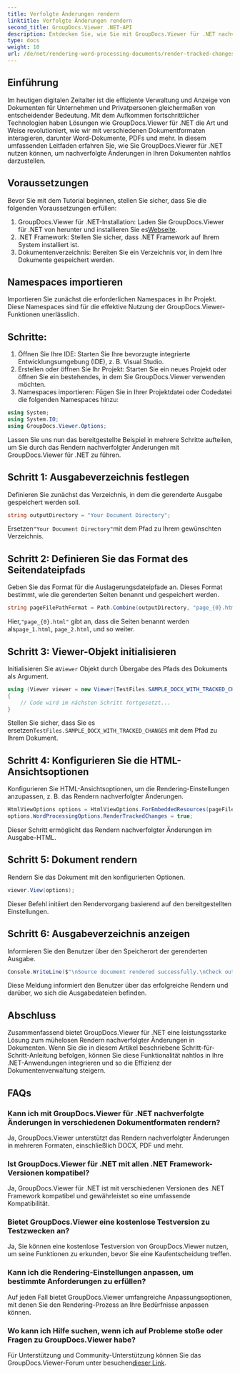 ```yaml
---
title: Verfolgte Änderungen rendern
linktitle: Verfolgte Änderungen rendern
second_title: GroupDocs.Viewer .NET-API
description: Entdecken Sie, wie Sie mit GroupDocs.Viewer für .NET nachverfolgte Änderungen in Dokumenten mühelos rendern können. Steigern Sie die Effizienz Ihres Dokumentenmanagements.
type: docs
weight: 10
url: /de/net/rendering-word-processing-documents/render-tracked-changes/
---
```

## Einführung
Im heutigen digitalen Zeitalter ist die effiziente Verwaltung und Anzeige von Dokumenten für Unternehmen und Privatpersonen gleichermaßen von entscheidender Bedeutung. Mit dem Aufkommen fortschrittlicher Technologien haben Lösungen wie GroupDocs.Viewer für .NET die Art und Weise revolutioniert, wie wir mit verschiedenen Dokumentformaten interagieren, darunter Word-Dokumente, PDFs und mehr. In diesem umfassenden Leitfaden erfahren Sie, wie Sie GroupDocs.Viewer für .NET nutzen können, um nachverfolgte Änderungen in Ihren Dokumenten nahtlos darzustellen.
## Voraussetzungen
Bevor Sie mit dem Tutorial beginnen, stellen Sie sicher, dass Sie die folgenden Voraussetzungen erfüllen:
1. GroupDocs.Viewer für .NET-Installation: Laden Sie GroupDocs.Viewer für .NET von herunter und installieren Sie es[Webseite](https://releases.groupdocs.com/viewer/net/).
2. .NET Framework: Stellen Sie sicher, dass .NET Framework auf Ihrem System installiert ist.
3. Dokumentenverzeichnis: Bereiten Sie ein Verzeichnis vor, in dem Ihre Dokumente gespeichert werden.

## Namespaces importieren
Importieren Sie zunächst die erforderlichen Namespaces in Ihr Projekt. Diese Namespaces sind für die effektive Nutzung der GroupDocs.Viewer-Funktionen unerlässlich.
## Schritte:
1. Öffnen Sie Ihre IDE: Starten Sie Ihre bevorzugte integrierte Entwicklungsumgebung (IDE), z. B. Visual Studio.
2. Erstellen oder öffnen Sie Ihr Projekt: Starten Sie ein neues Projekt oder öffnen Sie ein bestehendes, in dem Sie GroupDocs.Viewer verwenden möchten.
3. Namespaces importieren: Fügen Sie in Ihrer Projektdatei oder Codedatei die folgenden Namespaces hinzu:
```csharp
using System;
using System.IO;
using GroupDocs.Viewer.Options;
```

Lassen Sie uns nun das bereitgestellte Beispiel in mehrere Schritte aufteilen, um Sie durch das Rendern nachverfolgter Änderungen mit GroupDocs.Viewer für .NET zu führen.
## Schritt 1: Ausgabeverzeichnis festlegen
Definieren Sie zunächst das Verzeichnis, in dem die gerenderte Ausgabe gespeichert werden soll.
```csharp
string outputDirectory = "Your Document Directory";
```
 Ersetzen`"Your Document Directory"`mit dem Pfad zu Ihrem gewünschten Verzeichnis.
## Schritt 2: Definieren Sie das Format des Seitendateipfads
Geben Sie das Format für die Auslagerungsdateipfade an. Dieses Format bestimmt, wie die gerenderten Seiten benannt und gespeichert werden.
```csharp
string pageFilePathFormat = Path.Combine(outputDirectory, "page_{0}.html");
```
 Hier,`"page_{0}.html"` gibt an, dass die Seiten benannt werden als`page_1.html`, `page_2.html`, und so weiter.
## Schritt 3: Viewer-Objekt initialisieren
 Initialisieren Sie a`Viewer` Objekt durch Übergabe des Pfads des Dokuments als Argument.
```csharp
using (Viewer viewer = new Viewer(TestFiles.SAMPLE_DOCX_WITH_TRACKED_CHANGES))
{
    // Code wird im nächsten Schritt fortgesetzt...
}
```
 Stellen Sie sicher, dass Sie es ersetzen`TestFiles.SAMPLE_DOCX_WITH_TRACKED_CHANGES` mit dem Pfad zu Ihrem Dokument.
## Schritt 4: Konfigurieren Sie die HTML-Ansichtsoptionen
Konfigurieren Sie HTML-Ansichtsoptionen, um die Rendering-Einstellungen anzupassen, z. B. das Rendern nachverfolgter Änderungen.
```csharp
HtmlViewOptions options = HtmlViewOptions.ForEmbeddedResources(pageFilePathFormat);
options.WordProcessingOptions.RenderTrackedChanges = true;
```
Dieser Schritt ermöglicht das Rendern nachverfolgter Änderungen im Ausgabe-HTML.
## Schritt 5: Dokument rendern
Rendern Sie das Dokument mit den konfigurierten Optionen.
```csharp
viewer.View(options);
```
Dieser Befehl initiiert den Rendervorgang basierend auf den bereitgestellten Einstellungen.
## Schritt 6: Ausgabeverzeichnis anzeigen
Informieren Sie den Benutzer über den Speicherort der gerenderten Ausgabe.
```csharp
Console.WriteLine($"\nSource document rendered successfully.\nCheck output in {outputDirectory}.");
```
Diese Meldung informiert den Benutzer über das erfolgreiche Rendern und darüber, wo sich die Ausgabedateien befinden.

## Abschluss
Zusammenfassend bietet GroupDocs.Viewer für .NET eine leistungsstarke Lösung zum mühelosen Rendern nachverfolgter Änderungen in Dokumenten. Wenn Sie die in diesem Artikel beschriebene Schritt-für-Schritt-Anleitung befolgen, können Sie diese Funktionalität nahtlos in Ihre .NET-Anwendungen integrieren und so die Effizienz der Dokumentenverwaltung steigern.
## FAQs
### Kann ich mit GroupDocs.Viewer für .NET nachverfolgte Änderungen in verschiedenen Dokumentformaten rendern?
Ja, GroupDocs.Viewer unterstützt das Rendern nachverfolgter Änderungen in mehreren Formaten, einschließlich DOCX, PDF und mehr.
### Ist GroupDocs.Viewer für .NET mit allen .NET Framework-Versionen kompatibel?
Ja, GroupDocs.Viewer für .NET ist mit verschiedenen Versionen des .NET Framework kompatibel und gewährleistet so eine umfassende Kompatibilität.
### Bietet GroupDocs.Viewer eine kostenlose Testversion zu Testzwecken an?
Ja, Sie können eine kostenlose Testversion von GroupDocs.Viewer nutzen, um seine Funktionen zu erkunden, bevor Sie eine Kaufentscheidung treffen.
### Kann ich die Rendering-Einstellungen anpassen, um bestimmte Anforderungen zu erfüllen?
Auf jeden Fall bietet GroupDocs.Viewer umfangreiche Anpassungsoptionen, mit denen Sie den Rendering-Prozess an Ihre Bedürfnisse anpassen können.
### Wo kann ich Hilfe suchen, wenn ich auf Probleme stoße oder Fragen zu GroupDocs.Viewer habe?
 Für Unterstützung und Community-Unterstützung können Sie das GroupDocs.Viewer-Forum unter besuchen[dieser Link](https://forum.groupdocs.com/c/viewer/9).